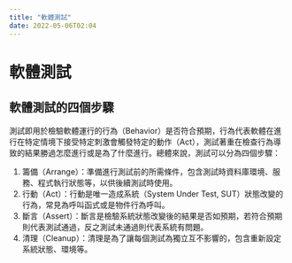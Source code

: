 ```yaml
---
title: "軟體測試"
date: 2022-05-06T02:04
---
```


# 軟體測試
## 軟體測試的四個步驟
測試即用於檢驗軟體運行的行為（Behavior）是否符合預期，行為代表軟體在進行在特定情境下接受特定刺激會觸發特定的動作（Act），測試著重在檢查行為導致的結果勝過怎麼進行或是為了什麼進行。總體來說，測試可以分為四個步驟：
1. 籌備（Arrange）：準備進行測試前的所需條件，包含測試時資料庫環境、服務、程式執行狀態等，以供後續測試時使用。
2. 行動（Act）：行動是唯一造成系統（System Under Test, SUT）狀態改變的行為，常見為呼叫函式或是物件行為呼叫。
3. 斷言（Assert）：斷言是檢驗系統狀態改變後的結果是否如預期，若符合預期則代表測試通過，反之測試未通過則代表系統有問題。
4. 清理（Cleanup）：清理是為了讓每個測試為獨立互不影響的，包含重新設定系統狀態、環境等。